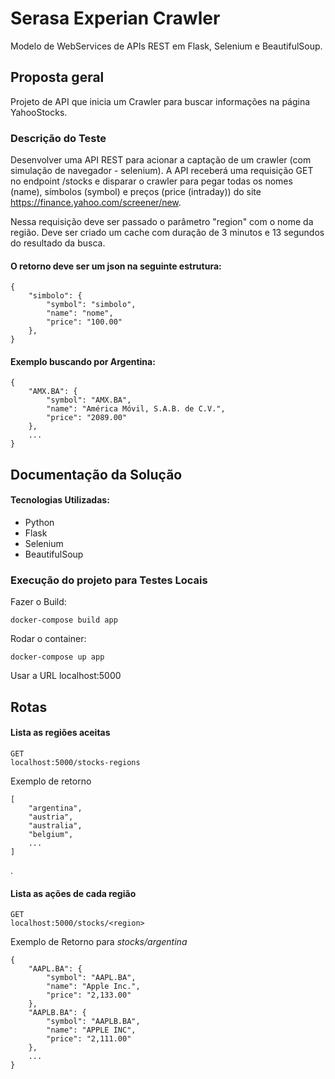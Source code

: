 # Serasa Experian Crawler

Modelo de WebServices de APIs REST em Flask, Selenium e BeautifulSoup.

## Proposta geral
Projeto de API que inicia um Crawler para buscar informações na página YahooStocks. 

### Descrição do Teste
Desenvolver uma API REST para acionar a captação de um crawler (com simulação de navegador - selenium).
A API receberá uma requisição GET no endpoint /stocks e disparar o crawler para pegar todas os nomes (name), símbolos (symbol) e preços (price (intraday)) do site https://finance.yahoo.com/screener/new.

Nessa requisição deve ser passado o parâmetro "region" com o nome da região. Deve ser criado um cache com duração de 3 minutos e 13 segundos do resultado da busca.

#### O retorno deve ser um json na seguinte estrutura:
    {
        "simbolo": {
            "symbol": "simbolo",
            "name": "nome",
            "price": "100.00"
        },
    }

#### Exemplo buscando por Argentina:
    {
        "AMX.BA": {
            "symbol": "AMX.BA",
            "name": "América Móvil, S.A.B. de C.V.",
            "price": "2089.00"
        },
        ...
    }

## Documentação da Solução

#### Tecnologias Utilizadas:

- Python
- Flask
- Selenium
- BeautifulSoup

### Execução do projeto para Testes Locais

Fazer o Build:

    docker-compose build app

Rodar o container:

    docker-compose up app

Usar a URL localhost:5000

## Rotas

#### Lista as regiões aceitas
    
    GET
    localhost:5000/stocks-regions

Exemplo de retorno

    [
        "argentina", 
        "austria", 
        "australia", 
        "belgium",
        ...
    ]

.

#### Lista as ações de cada região 
    
    GET
    localhost:5000/stocks/<region>

Exemplo de Retorno para *stocks/argentina*

    {
        "AAPL.BA": {
            "symbol": "AAPL.BA",
            "name": "Apple Inc.",
            "price": "2,133.00"
        },
        "AAPLB.BA": {
            "symbol": "AAPLB.BA",
            "name": "APPLE INC",
            "price": "2,111.00"
        },
        ...
    }
